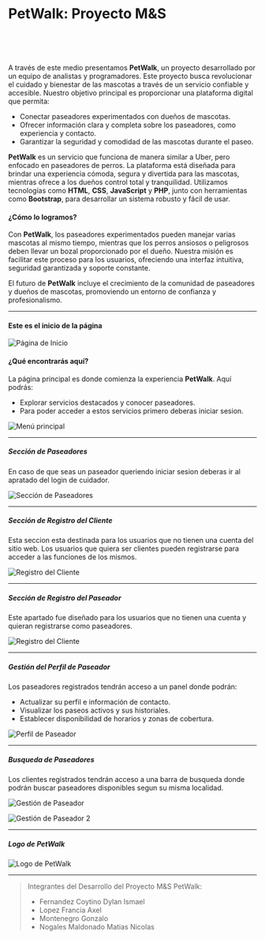 <h1>PetWalk: Proyecto M&S</h1>
<br>
<br>
<br>

A través de este medio presentamos **PetWalk**, un proyecto desarrollado por un equipo de analistas y programadores. Este proyecto busca revolucionar el cuidado y bienestar de las mascotas a través de un servicio confiable y accesible. Nuestro objetivo principal es proporcionar una plataforma digital que permita:

<ul>
<li>Conectar paseadores experimentados con dueños de mascotas.</li>
<li>Ofrecer información clara y completa sobre los paseadores, como experiencia y contacto.</li>
<li>Garantizar la seguridad y comodidad de las mascotas durante el paseo.</li>
</ul>

**PetWalk** es un servicio que funciona de manera similar a Uber, pero enfocado en paseadores de perros. La plataforma está diseñada para brindar una experiencia cómoda, segura y divertida para las mascotas, mientras ofrece a los dueños control total y tranquilidad. Utilizamos tecnologías como **HTML**, **CSS**, **JavaScript** y **PHP**, junto con herramientas como **Bootstrap**, para desarrollar un sistema robusto y fácil de usar.

<h4>¿Cómo lo logramos?</h4>
Con <strong>PetWalk</strong>, los paseadores experimentados pueden manejar varias mascotas al mismo tiempo, mientras que los perros ansiosos o peligrosos deben llevar un bozal proporcionado por el dueño. Nuestra misión es facilitar este proceso para los usuarios, ofreciendo una interfaz intuitiva, seguridad garantizada y soporte constante. 

El futuro de **PetWalk** incluye el crecimiento de la comunidad de paseadores y dueños de mascotas, promoviendo un entorno de confianza y profesionalismo.

---

<h4>Este es el inicio de la página</h4>

![Página de Inicio](imagenes/inicio.png)

<h4>¿Qué encontrarás aquí?</h4>
La página principal es donde comienza la experiencia <strong>PetWalk</strong>. Aquí podrás:
<ul>
<li>Explorar servicios destacados y conocer paseadores.</li>
<li>Para poder acceder a estos servicios primero deberas iniciar sesion.</li>
</ul>

![Menú principal](imagenes/login.png)

---

<h5>Sección de Paseadores</h5>  
En caso de que seas un paseador queriendo iniciar sesion deberas ir al apratado del login de cuidador.

![Sección de Paseadores](imagenes/login_paseador.png)

---

<h5>Sección de Registro del Cliente</h5>  
Esta seccion esta destinada para los usuarios que no tienen una cuenta del sitio web. Los usuarios que quiera ser clientes pueden registrarse para acceder a las funciones de los mismos. 

![Registro del Cliente](imagenes/registro_cliente.png)

---

<h5>Sección de Registro del Paseador</h5>  
Este apartado fue diseñado para los usuarios que no tienen una cuenta y quieran registrarse como paseadores.

![Registro del Cliente](imagenes/registro_paseador.png)

---

<h5>Gestión del Perfil de Paseador</h5>  
Los paseadores registrados tendrán acceso a un panel donde podrán:
<ul>
<li>Actualizar su perfil e información de contacto.</li>
<li>Visualizar los paseos activos y sus historiales.</li>
<li>Establecer disponibilidad de horarios y zonas de cobertura.</li>
</ul>
  

![Perfil de Paseador](imagenes/modificar_datos.png)

---

<h5>Busqueda de Paseadores</h5>
Los clientes registrados tendrán acceso a una barra de busqueda donde podrán buscar paseadores disponibles segun su misma localidad.

![Gestión de Paseador](imagenes/busqueda_paseador1.png)

![Gestión de Paseador 2](imagenes/busqueda_paseador2.png)

---

<h5>Logo de PetWalk</h5>

![Logo de PetWalk](imagenes/logo.jpg)

---

> Integrantes del Desarrollo del Proyecto M&S PetWalk:  
> - Fernandez Coytino Dylan Ismael 
> - Lopez Francia Axel 
> - Montenegro Gonzalo
> - Nogales Maldonado Matias Nicolas
